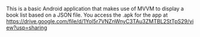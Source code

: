 This is a basic Android application that makes use of MVVM to display a book list based on a JSON file. You access the .apk for the app at https://drive.google.com/file/d/1Yol5r7VNZnWnyC3TAu3ZMTBL2StTpS29/view?usp=sharing

